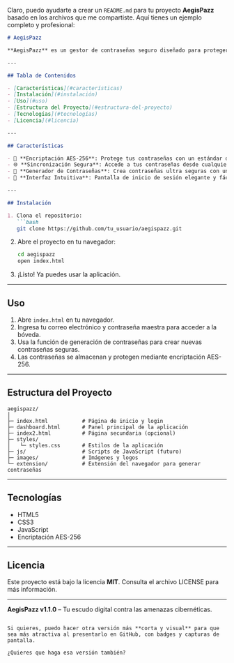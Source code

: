 Claro, puedo ayudarte a crear un `README.md` para tu proyecto **AegisPazz** basado en los archivos que me compartiste. Aquí tienes un ejemplo completo y profesional:

````markdown
# AegisPazz

**AegisPazz** es un gestor de contraseñas seguro diseñado para proteger tus credenciales digitales mediante encriptación avanzada y sincronización segura. Incluye un generador de contraseñas y un acceso seguro a tu bóveda de contraseñas desde cualquier dispositivo.

---

## Tabla de Contenidos

- [Características](#características)
- [Instalación](#instalación)
- [Uso](#uso)
- [Estructura del Proyecto](#estructura-del-proyecto)
- [Tecnologías](#tecnologías)
- [Licencia](#licencia)

---

## Características

- 🔐 **Encriptación AES-256**: Protege tus contraseñas con un estándar de seguridad de grado militar.
- 🌐 **Sincronización Segura**: Accede a tus contraseñas desde cualquier dispositivo de forma segura.
- 🎯 **Generador de Contraseñas**: Crea contraseñas ultra seguras con un solo clic.
- 📄 **Interfaz Intuitiva**: Pantalla de inicio de sesión elegante y fácil de usar.

---

## Instalación

1. Clona el repositorio:
   ```bash
   git clone https://github.com/tu_usuario/aegispazz.git
````

2. Abre el proyecto en tu navegador:

   ```bash
   cd aegispazz
   open index.html
   ```
3. ¡Listo! Ya puedes usar la aplicación.

---

## Uso

1. Abre `index.html` en tu navegador.
2. Ingresa tu correo electrónico y contraseña maestra para acceder a la bóveda.
3. Usa la función de generación de contraseñas para crear nuevas contraseñas seguras.
4. Las contraseñas se almacenan y protegen mediante encriptación AES-256.

---

## Estructura del Proyecto

```
aegispazz/
│
├─ index.html           # Página de inicio y login
├─ dashboard.html       # Panel principal de la aplicación
├─ index2.html          # Página secundaria (opcional)
├─ styles/
│   └─ styles.css       # Estilos de la aplicación
├─ js/                  # Scripts de JavaScript (futuro)
├─ images/              # Imágenes y logos
└─ extension/           # Extensión del navegador para generar contraseñas
```

---

## Tecnologías

* HTML5
* CSS3
* JavaScript
* Encriptación AES-256

---

## Licencia

Este proyecto está bajo la licencia **MIT**. Consulta el archivo LICENSE para más información.

---

**AegisPazz v1.1.0** – Tu escudo digital contra las amenazas cibernéticas.

```

Si quieres, puedo hacer otra versión más **corta y visual** para que sea más atractiva al presentarlo en GitHub, con badges y capturas de pantalla.  

¿Quieres que haga esa versión también?
```
